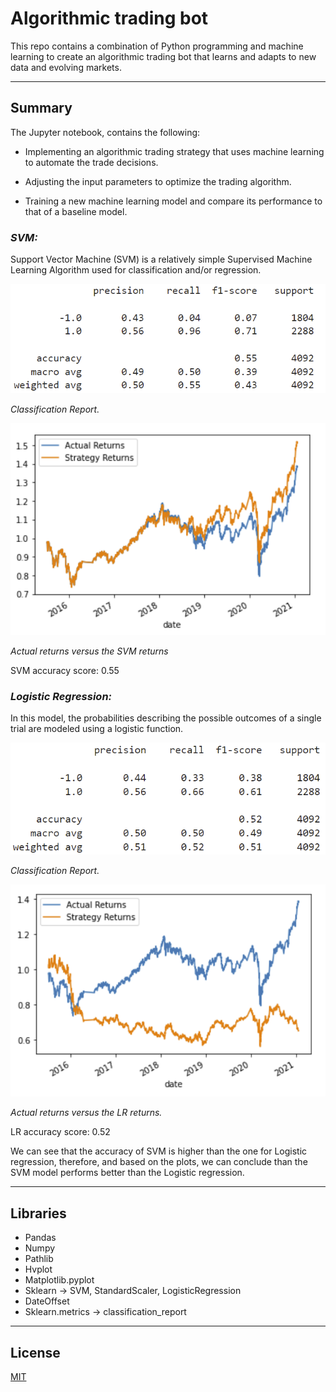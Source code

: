 # Algorithmic trading bot
This repo contains a combination of Python programming and machine learning to create an algorithmic trading bot that learns and adapts to new data and evolving markets.

---

## Summary

The Jupyter notebook, contains the following:

* Implementing an algorithmic trading strategy that uses machine learning to automate the trade decisions.

* Adjusting the input parameters to optimize the trading algorithm.

* Training a new machine learning model and compare its performance to that of a baseline model.

### *SVM:*
Support Vector Machine (SVM) is a relatively simple Supervised Machine Learning Algorithm used for classification and/or regression.

![SVM](/Resources/Screenshot%201.1.png)

*Classification Report.*

![SVM](/Resources/Screenshot%201.png)

*Actual returns versus the SVM returns*


SVM accuracy score: 0.55

### *Logistic Regression:*
In this model, the probabilities describing the possible outcomes of a single trial are modeled using a logistic function.

![LR](/Resources/Screenshot%202.1.png)

*Classification Report.*

![LR](/Resources/Screenshot%202.png)

*Actual returns versus the LR returns.*

LR accuracy score: 0.52

We can see that the accuracy of SVM is higher than the one for Logistic regression, therefore, and based on the plots, we can conclude than the SVM model performs better than the Logistic regression.

---

## Libraries

* Pandas
* Numpy
* Pathlib
* Hvplot
* Matplotlib.pyplot
* Sklearn -> SVM, StandardScaler, LogisticRegression
* DateOffset
* Sklearn.metrics -> classification_report

---

## License

[MIT](/license.txt)

